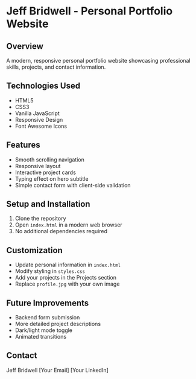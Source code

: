 # Jeff Bridwell - Personal Portfolio Website

## Overview
A modern, responsive personal portfolio website showcasing professional skills, projects, and contact information.

## Technologies Used
- HTML5
- CSS3
- Vanilla JavaScript
- Responsive Design
- Font Awesome Icons

## Features
- Smooth scrolling navigation
- Responsive layout
- Interactive project cards
- Typing effect on hero subtitle
- Simple contact form with client-side validation

## Setup and Installation
1. Clone the repository
2. Open `index.html` in a modern web browser
3. No additional dependencies required

## Customization
- Update personal information in `index.html`
- Modify styling in `styles.css`
- Add your projects in the Projects section
- Replace `profile.jpg` with your own image

## Future Improvements
- Backend form submission
- More detailed project descriptions
- Dark/light mode toggle
- Animated transitions

## Contact
Jeff Bridwell
[Your Email]
[Your LinkedIn]
